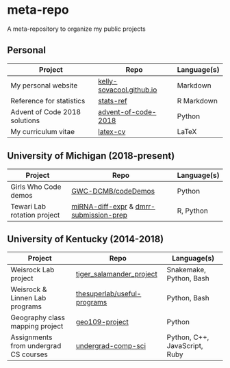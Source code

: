 # meta-repo
A meta-repository to organize my public projects

## Personal


| Project | Repo | Language(s) |
|---------|------|-------------|
| My personal website | [kelly-sovacool.github.io](https://github.com/kelly-sovacool/kelly-sovacool.github.io) | Markdown |
| Reference for statistics | [stats-ref](https://github.com/kelly-sovacool/stats-ref) | R Markdown |
| Advent of Code 2018 solutions | [advent-of-code-2018](https://github.com/kelly-sovacool/advent-of-code-2018) | Python |
| My curriculum vitae | [latex-cv](https://github.com/kelly-sovacool/latex-cv) | LaTeX |

## University of Michigan (2018-present)

| Project | Repo | Language(s) |
|---------|------|-------------|
| Girls Who Code demos | [GWC-DCMB/codeDemos](https://github.com/GWC-DCMB/codeDemos) | Python |
| Tewari Lab rotation project | [miRNA-diff-expr](https://github.com/kelly-sovacool/miRNA-diff-expr) & [dmrr-submission-prep](https://github.com/kelly-sovacool/dmrr-submission-prep) | R, Python |

## University of Kentucky (2014-2018)


| Project | Repo | Language(s) |
|---------|------|-------------|
| Weisrock Lab project | [tiger_salamander_project](https://github.com/kelly-sovacool/tiger_salamander_project) | Snakemake, Python, Bash |
| Weisrock & Linnen Lab programs | [thesuperlab/useful-programs](https://github.com/thesuperlab/useful-programs) | Python, Bash |
| Geography class mapping project | [geo109-project](https://github.com/kelly-sovacool/geo109-project) | Python |
| Assignments from undergrad CS courses | [undergrad-comp-sci](https://github.com/kelly-sovacool/undergrad-comp-sci) | Python, C++, JavaScript, Ruby |
